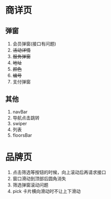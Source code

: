 # 商详页
## 弹窗
1. 会员弹窗(接口有问题)
2. ~~活动详情~~
3. ~~服务弹窗~~
4. ~~地址~~
5. ~~颜色~~
6. ~~编号~~
7. 支付弹窗
## 其他
1. navBar
2. 导航点击跳转
3. swiper
4. 列表
5. floorsBar
# 品牌页
1. 点击筛选等按钮的时候，向上滚动后再请求接口
2. 窗口滑动到顶部后圆角消失
3. 筛选弹窗滚动问题
4. pick 卡片横向滑动时不让上下滑动
